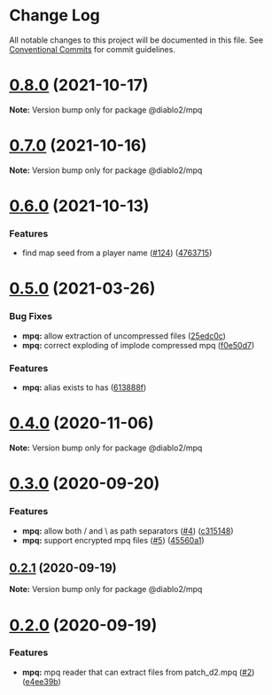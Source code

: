 # Change Log

All notable changes to this project will be documented in this file.
See [Conventional Commits](https://conventionalcommits.org) for commit guidelines.

# [0.8.0](https://github.com/blacha/diablo2/compare/v0.7.0...v0.8.0) (2021-10-17)

**Note:** Version bump only for package @diablo2/mpq





# [0.7.0](https://github.com/blacha/diablo2/compare/v0.6.0...v0.7.0) (2021-10-16)

**Note:** Version bump only for package @diablo2/mpq





# [0.6.0](https://github.com/blacha/diablo2/compare/v0.5.0...v0.6.0) (2021-10-13)


### Features

* find map seed from a player name ([#124](https://github.com/blacha/diablo2/issues/124)) ([4763715](https://github.com/blacha/diablo2/commit/476371515e874024bbab730d65dd5319157c07b6))





# [0.5.0](https://github.com/blacha/diablo2/compare/v0.4.0...v0.5.0) (2021-03-26)


### Bug Fixes

* **mpq:** allow extraction of uncompressed files ([25edc0c](https://github.com/blacha/diablo2/commit/25edc0c0eb05a77e86f22780cd54a1e138088675))
* **mpq:** correct exploding of implode compressed mpq ([f0e50d7](https://github.com/blacha/diablo2/commit/f0e50d7057bbb6ec77303f13ecaf0184312f87ed))


### Features

* **mpq:** alias exists to has ([613888f](https://github.com/blacha/diablo2/commit/613888f2e449f7ce4ccdbca6c6dbef000c09202b))





# [0.4.0](https://github.com/blacha/diablo2/compare/v0.3.0...v0.4.0) (2020-11-06)

**Note:** Version bump only for package @diablo2/mpq





# [0.3.0](https://github.com/blacha/diablo2/compare/v0.2.1...v0.3.0) (2020-09-20)


### Features

* **mpq:** allow both / and \ as path separators ([#4](https://github.com/blacha/diablo2/issues/4)) ([c315148](https://github.com/blacha/diablo2/commit/c315148e10f4f89dcc0822e84df57be8f4af5212))
* **mpq:** support encrypted mpq files ([#5](https://github.com/blacha/diablo2/issues/5)) ([45560a1](https://github.com/blacha/diablo2/commit/45560a13e26dc189ac58953c08f5e0176d9c8ede))





## [0.2.1](https://github.com/blacha/diablo2/compare/v0.2.0...v0.2.1) (2020-09-19)

**Note:** Version bump only for package @diablo2/mpq





# [0.2.0](https://github.com/blacha/diablo2/compare/v0.1.0...v0.2.0) (2020-09-19)


### Features

* **mpq:** mpq reader that can extract files from patch_d2.mpq ([#2](https://github.com/blacha/diablo2/issues/2)) ([e4ee39b](https://github.com/blacha/diablo2/commit/e4ee39bd63bd3f6f29c8df4de01aaa9970df234d))

